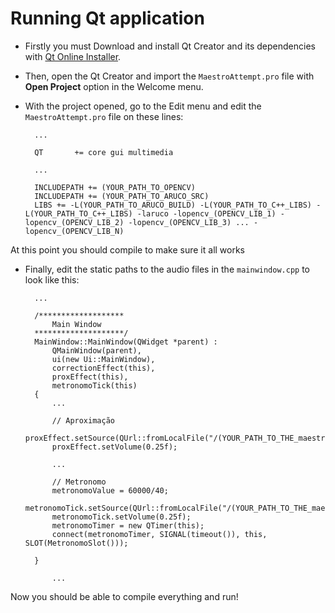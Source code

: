 # Running Qt application

- Firstly you must Download and install Qt Creator and its dependencies with [Qt Online Installer](https://www.qt.io/download).

- Then, open the Qt Creator and import the `MaestroAttempt.pro` file with **Open Project** option in the Welcome menu.

- With the project opened, go to the Edit menu and edit the `MaestroAttempt.pro` file on these lines:

        ...

        QT       += core gui multimedia

        ...

        INCLUDEPATH += (YOUR_PATH_TO_OPENCV)
        INCLUDEPATH += (YOUR_PATH_TO_ARUCO_SRC)
        LIBS += -L(YOUR_PATH_TO_ARUCO_BUILD) -L(YOUR_PATH_TO_C++_LIBS) -L(YOUR_PATH_TO_C++_LIBS) -laruco -lopencv_(OPENCV_LIB_1) -lopencv_(OPENCV_LIB_2) -lopencv_(OPENCV_LIB_3) ... -lopencv_(OPENCV_LIB_N)

At this point you should compile to make sure it all works

- Finally, edit the static paths to the audio files in the `mainwindow.cpp` to look like this:

        ...

        /*******************
            Main Window
        ********************/
        MainWindow::MainWindow(QWidget *parent) :
            QMainWindow(parent),
            ui(new Ui::MainWindow),
            correctionEffect(this),
            proxEffect(this),
            metronomoTick(this)
        {
            ...

            // Aproximação
            proxEffect.setSource(QUrl::fromLocalFile("/(YOUR_PATH_TO_THE_maestro_FOLDER)/maestro/MaestroAttempt/audioFiles/metronome_click.wav"));
            proxEffect.setVolume(0.25f);

            ...

            // Metronomo
            metronomoValue = 60000/40;
            metronomoTick.setSource(QUrl::fromLocalFile("/(YOUR_PATH_TO_THE_maestro_FOLDER)/maestro/MaestroAttempt/audioFiles/metronome_click.wav"));
            metronomoTick.setVolume(0.25f);
            metronomoTimer = new QTimer(this);
            connect(metronomoTimer, SIGNAL(timeout()), this, SLOT(MetronomoSlot()));

        }

            ...

Now you should be able to compile everything and run!
